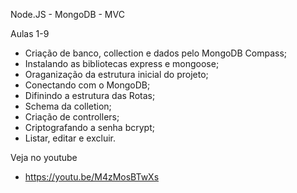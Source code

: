 Node.JS - MongoDB - MVC 

Aulas 1-9
* Criação de banco, collection e dados pelo MongoDB Compass;
* Instalando as bibliotecas express e mongoose;
* Oraganização da estrutura inicial do projeto;
* Conectando com o MongoDB;
* Difinindo a estrutura das Rotas;
* Schema da colletion;
* Criação de controllers;
* Criptografando a senha bcrypt;
* Listar, editar e excluir.

 Veja no youtube
 * https://youtu.be/M4zMosBTwXs